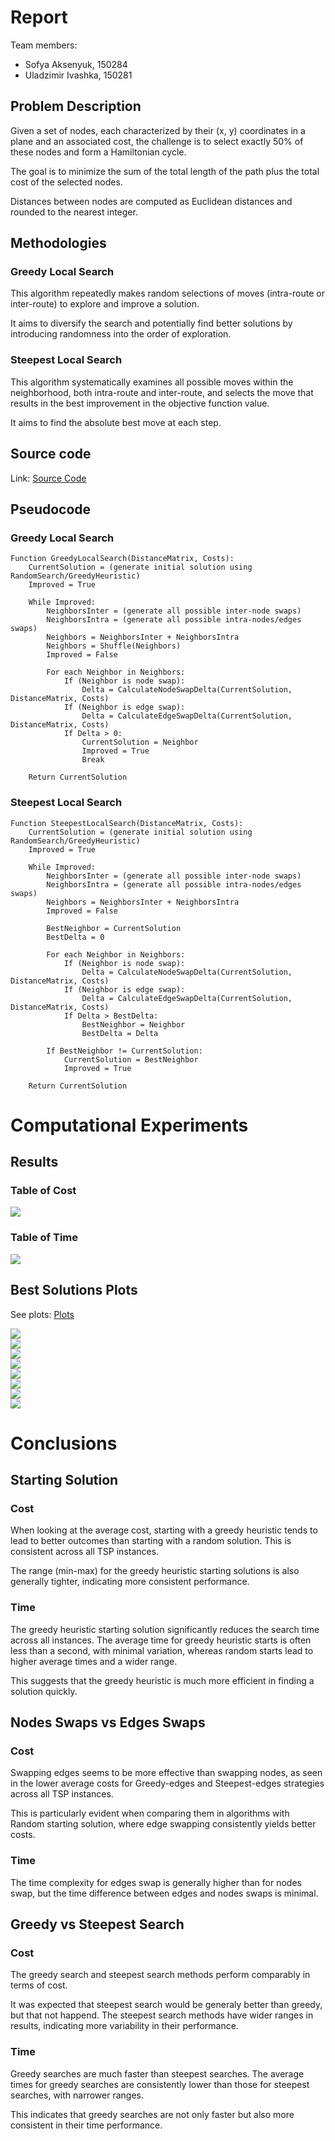 # Report

Team members:

- Sofya Aksenyuk, 150284
- Uladzimir Ivashka, 150281

## Problem Description

Given a set of nodes, each characterized by their (x, y) coordinates in a plane and an associated cost, the challenge is to select exactly 50% of these nodes and form a Hamiltonian cycle. 

The goal is to minimize the sum of the total length of the path plus the total cost of the selected nodes. 

Distances between nodes are computed as Euclidean distances and rounded to the nearest integer. 

## Methodologies

### Greedy Local Search

This algorithm repeatedly makes random selections of moves (intra-route or inter-route) to explore and improve a solution. 

It aims to diversify the search and potentially find better solutions by introducing randomness into the order of exploration.

### Steepest Local Search

This algorithm systematically examines all possible moves within the neighborhood, both intra-route and inter-route, and selects the move that results in the best improvement in the objective function value. 

It aims to find the absolute best move at each step.

## Source code

Link: [Source Code](https://github.com/aksenyuk/evolutionary-computation/blob/main/local-search/local-search-fixed.ipynb)

<div style="page-break-after: always"></div>

## Pseudocode

### Greedy Local Search

    Function GreedyLocalSearch(DistanceMatrix, Costs):
        CurrentSolution = (generate initial solution using RandomSearch/GreedyHeuristic)
        Improved = True
        
        While Improved:
            NeighborsInter = (generate all possible inter-node swaps)
            NeighborsIntra = (generate all possible intra-nodes/edges swaps)
            Neighbors = NeighborsInter + NeighborsIntra
            Neighbors = Shuffle(Neighbors)
            Improved = False
            
            For each Neighbor in Neighbors:
                If (Neighbor is node swap):
                    Delta = CalculateNodeSwapDelta(CurrentSolution, DistanceMatrix, Costs)
                If (Neighbor is edge swap):
                    Delta = CalculateEdgeSwapDelta(CurrentSolution, DistanceMatrix, Costs)
                If Delta > 0:
                    CurrentSolution = Neighbor
                    Improved = True
                    Break
                    
        Return CurrentSolution


<div style="page-break-after: always"></div>

### Steepest Local Search

    Function SteepestLocalSearch(DistanceMatrix, Costs):
        CurrentSolution = (generate initial solution using RandomSearch/GreedyHeuristic)
        Improved = True
        
        While Improved:
            NeighborsInter = (generate all possible inter-node swaps)
            NeighborsIntra = (generate all possible intra-nodes/edges swaps)
            Neighbors = NeighborsInter + NeighborsIntra
            Improved = False
            
            BestNeighbor = CurrentSolution
            BestDelta = 0
            
            For each Neighbor in Neighbors:
                If (Neighbor is node swap):
                    Delta = CalculateNodeSwapDelta(CurrentSolution, DistanceMatrix, Costs)
                If (Neighbor is edge swap):
                    Delta = CalculateEdgeSwapDelta(CurrentSolution, DistanceMatrix, Costs)
                If Delta > BestDelta:
                    BestNeighbor = Neighbor
                    BestDelta = Delta
            
            If BestNeighbor != CurrentSolution:
                CurrentSolution = BestNeighbor
                Improved = True
                    
        Return CurrentSolution

<div style="page-break-after: always"></div>

# Computational Experiments

## Results

### Table of Cost

<img src="plots/costs_upd.png"/>

### Table of Time

<img src="plots/times_upd.png"/>

## Best Solutions Plots

See plots: [Plots](https://github.com/aksenyuk/evolutionary-computation/tree/main/local-search/plots/)

<div style="page-break-after: always"></div>

<img src="plots/Greedy-edges-GreedyHeuristic_upd.png"/>

<div style="page-break-after: always"></div>

<img src="plots/Greedy-edges-Random_upd.png"/>
	
<div style="page-break-after: always"></div>

<img src="plots/Greedy-nodes-GreedyHeuristic_upd.png"/>

<div style="page-break-after: always"></div>

<img src="plots/Greedy-nodes-Random_upd.png"/>

<div style="page-break-after: always"></div>

<img src="plots/Steepest-edges-GreedyHeuristic_upd.png"/>

<div style="page-break-after: always"></div>

<img src="plots/Steepest-edges-Random_upd.png"/>

<div style="page-break-after: always"></div>

<img src="plots/Steepest-nodes-GreedyHeuristic_upd.png"/>

<div style="page-break-after: always"></div>

<img src="plots/Steepest-nodes-Random_upd.png"/>

<div style="page-break-after: always"></div>

# Conclusions

## Starting Solution

### Cost

When looking at the average cost, starting with a greedy heuristic tends to lead to better outcomes than starting with a random solution. This is consistent across all TSP instances. 

The range (min-max) for the greedy heuristic starting solutions is also generally tighter, indicating more consistent performance.

### Time

The greedy heuristic starting solution significantly reduces the search time across all instances. The average time for greedy heuristic starts is often less than a second, with minimal variation, whereas random starts lead to higher average times and a wider range. 

This suggests that the greedy heuristic is much more efficient in finding a solution quickly.

## Nodes Swaps vs Edges Swaps

### Cost

Swapping edges seems to be more effective than swapping nodes, as seen in the lower average costs for Greedy-edges and Steepest-edges strategies across all TSP instances. 

This is particularly evident when comparing them in algorithms with Random starting solution, where edge swapping consistently yields better costs.

### Time

The time complexity for edges swap is generally higher than for nodes swap, but the time difference between edges and nodes swaps is minimal.

## Greedy vs Steepest Search

### Cost

The greedy search and steepest search methods perform comparably in terms of cost. 

It was expected that steepest search would be generaly better than greedy, but that not happend. The steepest search methods have wider ranges in results, indicating more variability in their performance.

### Time

Greedy searches are much faster than steepest searches. The average times for greedy searches are consistently lower than those for steepest searches, with narrower ranges. 

This indicates that greedy searches are not only faster but also more consistent in their time performance.
